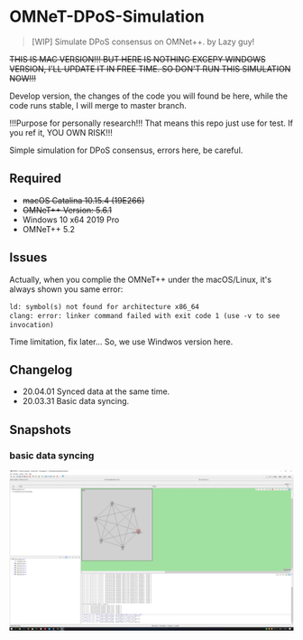 # OMNeT-DPoS-Simulation

> [WIP] Simulate DPoS consensus on OMNet++.
> by Lazy guy!

~~THIS IS MAC VERSION!!! BUT HERE IS NOTHING EXCEPY WINDOWS VERSION, I'LL UPDATE IT IN FREE TIME. SO DON'T RUN THIS SIMULATION NOW!!!~~

Develop version, the changes of the code you will found be here, while the code runs stable, I will merge to master branch. 

!!!Purpose for personally research!!! That means this repo just use for test. If you ref it, YOU OWN RISK!!!

Simple simulation for DPoS consensus, errors here, be careful.

## Required

- ~~macOS Catalina 10.15.4 (19E266)~~
- ~~OMNeT++ Version: 5.6.1~~
- Windows 10 x64 2019 Pro
- OMNeT++ 5.2


## Issues

Actually, when you complie the OMNeT++ under the macOS/Linux, it's always shown you same error:

```
ld: symbol(s) not found for architecture x86_64
clang: error: linker command failed with exit code 1 (use -v to see invocation)
```
Time limitation, fix later... So, we use Windwos version here.


## Changelog

- 20.04.01 Synced data at the same time.
- 20.03.31 Basic data syncing.


## Snapshots

### basic data syncing

![](https://github.com/i0Ek3/OMNeT-DPoS-Simulation/blob/mac/pic/basic-0331.jpg)
